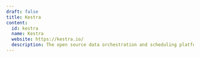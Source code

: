 ```yaml
---
draft: false
title: Kestra
content:
  id: kestra
  name: Kestra
  website: https://kestra.io/
  description: The open source data orchestration and scheduling platform.
---
```

